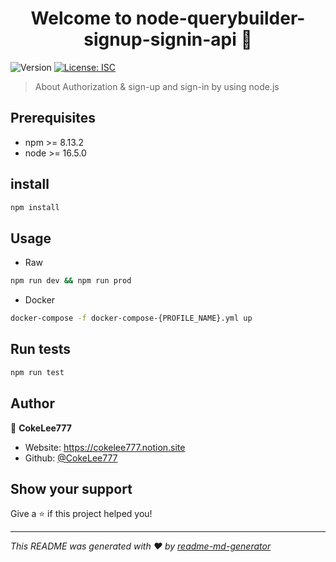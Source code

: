 <h1 align="center">Welcome to node-querybuilder-signup-signin-api 👋</h1>
<p>
  <img alt="Version" src="https://img.shields.io/badge/version-1.0.0-blue.svg?cacheSeconds=2592000" />
  <a href="#" target="_blank">
    <img alt="License: ISC" src="https://img.shields.io/badge/License-ISC-yellow.svg" />
  </a>
</p>

> About Authorization & sign-up and sign-in by using node.js

## Prerequisites

- npm >= 8.13.2
- node >= 16.5.0

## install

```sh
npm install
```

## Usage

- Raw

```sh
npm run dev && npm run prod
```

- Docker

```sh
docker-compose -f docker-compose-{PROFILE_NAME}.yml up
```

## Run tests

```sh
npm run test
```

## Author

👤 **CokeLee777**

* Website: https://cokelee777.notion.site
* Github: [@CokeLee777](https://github.com/CokeLee777)

## Show your support

Give a ⭐️ if this project helped you!

***
_This README was generated with ❤️ by [readme-md-generator](https://github.com/kefranabg/readme-md-generator)_